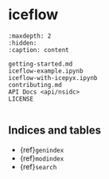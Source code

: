 # iceflow

```{toctree}
:maxdepth: 2
:hidden:
:caption: content

getting-started.md
iceflow-example.ipynb
iceflow-with-icepyx.ipynb
contributing.md
API Docs <api/nsidc>
LICENSE
```

```{include} ../README.md

```

## Indices and tables

- {ref}`genindex`
- {ref}`modindex`
- {ref}`search`
